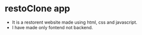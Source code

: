 # restoClone app

- It is a restorent website made using html, css and javascript.
- I have made only fontend not backend.
